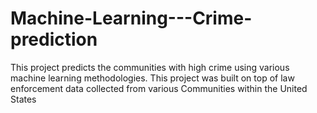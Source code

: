 # Machine-Learning---Crime-prediction
This project predicts the communities with high crime using various machine learning methodologies. This project was built on top of law enforcement data collected from various  Communities within the United States
